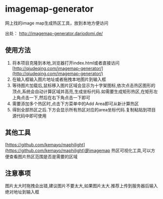 # imagemap-generator
网上找的image map生成热区工具，放到本地方便访问

出处： http://imagemap-generator.dariodomi.de/


## 使用方法

1. 将本项目克隆到本地,浏览器打开index.html或者直接访问[http://qiudeqing.com/imagemap-generator/](http://qiudeqing.com/imagemap-generator/)
2. 在输入框输入图片地址或者拖拽本地图片到输入框
3. 等待图片加载后,鼠标移入图片区域会显示为十字架图标,依次点击热区图形的顶点,系统会自动计算区域并高亮,生成坐标代码.如需要生成矩形热区,在矩形左上角点击一下,然后在右下角点击一下即可
4. 需要添加多个热区时,点击下方菜单中的Add Area即可从新计算热区
5. 得到全部热区之后.下方会显示所有热区对应的area坐标代码.复制粘贴到项目源代码中即可使用


## 其他工具

[https://github.com/kemayo/maphilight](https://github.com/kemayo/maphilight)是imagemap 热区可视化工具,可以方便查看图片热区范围是否是需要的区域


## 注意事项

图片太大时拖拽会出错,建议图片不要太大,如果图片太大.推荐上传到服务器后输入绝对地址到输入框

